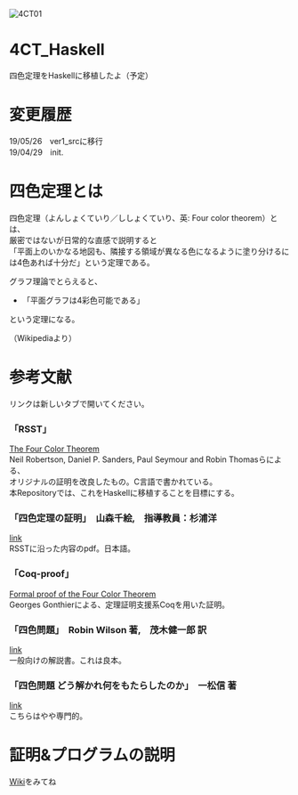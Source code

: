 ![4CT01](https://user-images.githubusercontent.com/34955220/56892529-e500b180-6aba-11e9-8c25-ca623f8a2b1b.jpg)  

# 4CT_Haskell
四色定理をHaskellに移植したよ（予定）

# 変更履歴
19/05/26　ver1_srcに移行  
19/04/29　init.  

# 四色定理とは
四色定理（よんしょくていり／ししょくていり、英: Four color theorem）とは、  
厳密ではないが日常的な直感で説明すると  
「平面上のいかなる地図も、隣接する領域が異なる色になるように塗り分けるには4色あれば十分だ」という定理である。 

グラフ理論でとらえると、  
- 「平面グラフは4彩色可能である」  

という定理になる。  

（Wikipediaより）  

# 参考文献

リンクは新しいタブで開いてください。  

### 「RSST」  
[The Four Color Theorem](http://people.math.gatech.edu/~thomas/FC/fourcolor.html)  
Neil Robertson, Daniel P. Sanders, Paul Seymour and Robin Thomasらによる、  
オリジナルの証明を改良したもの。C言語で書かれている。  
本Repositoryでは、これをHaskellに移植することを目標にする。  

### 「四色定理の証明」　山森千絵,　指導教員：杉浦洋  
[link](http://www.st.nanzan-u.ac.jp/info/gr-thesis/ms/2009/06mi203.pdf)  
RSSTに沿った内容のpdf。日本語。  

### 「Coq-proof」  
[Formal proof of the Four Color Theorem](https://github.com/math-comp/fourcolor)  
Georges Gonthierによる、定理証明支援系Coqを用いた証明。  

### 「四色問題」　Robin Wilson 著,　茂木健一郎 訳   
[link](https://www.amazon.co.jp/%E5%9B%9B%E8%89%B2%E5%95%8F%E9%A1%8C-%E6%96%B0%E6%BD%AE%E6%96%87%E5%BA%AB-%E3%83%AD%E3%83%93%E3%83%B3-%E3%82%A6%E3%82%A3%E3%83%AB%E3%82%BD%E3%83%B3/dp/4102184619)  
一般向けの解説書。これは良本。  

### 「四色問題 どう解かれ何をもたらしたのか」　一松信 著  
[link](https://www.amazon.co.jp/%E5%9B%9B%E8%89%B2%E5%95%8F%E9%A1%8C-%E3%81%A9%E3%81%86%E8%A7%A3%E3%81%8B%E3%82%8C%E4%BD%95%E3%82%92%E3%82%82%E3%81%9F%E3%82%89%E3%81%97%E3%81%9F%E3%81%AE%E3%81%8B-%E3%83%96%E3%83%AB%E3%83%BC%E3%83%90%E3%83%83%E3%82%AF%E3%82%B9-%E4%B8%80%E6%9D%BE-%E4%BF%A1/dp/4062579693)  
こちらはやや専門的。  

# 証明&プログラムの説明
[Wiki](https://github.com/righ1113/4CT_Haskell/wiki)をみてね  
  
  
  
